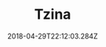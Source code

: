 ---
path: "/tzina"
date: "2018-04-29T22:12:03.284Z"
title: "Tzina"
tags: ["Virtual Reality"]
thumbnail: "https://i.imgur.com/ejOHbO0.gif"
cover: "tzina.png"
embed: '<div style="padding:56.25% 0 0 0;position:relative;"><iframe src="https://player.vimeo.com/video/187784291?title=0&byline=0&portrait=0" style="position:absolute;top:0;left:0;width:100%;height:100%;" frameborder="0" webkitallowfullscreen mozallowfullscreen allowfullscreen></iframe></div><script src="https://player.vimeo.com/api/player.js"></script>'
about: "In January 2017, Tzina Dizengoff square, one of Tel Aviv’s emblematic sites, was demolished. The square became a home for the lonely and marginalized characters of the area. This project tells the story of the people who gravitated toward the square and spent their days in it. In this interactive webVR documentary, they talk about their lives and the square. Together, they form a poetic musing on lost loves and things that have passed. Tzina invites you to physically explore the virtual square, combining elements of fantasy, while experiencing the square in different times of the day.

I served as the project’s technical director, in which I got to shoot, develop, write music and implement features in the experience."
links: [['Full Experience', 'http://tzina.space'], ['Making-of', 'https://www.youtube.com/watch?v=n0IIKgNnctY'], ['Github', 'https://github.com/Avnerus/tzina']]
components: [['code', 'Javascript, GLSL'], ['software', 'DepthKit, e-on Vue, Adobe Photoshop, Autodesk Maya, ffmpeg, Web Audio API and the WebVR API.'], ['3d', 'Three.js']]
credits: 'Directed with <a target="_blank" href="https://shirin.works">~shirin anlen</a>. Developed with Avner Peled, Ziv Schneider and Laura Juo-Hsin Chen. <a href="http://tzina.space" target="_blank">For full credit list</a>'
press: [['Creators Project', 'https://creators.vice.com/en_us/article/mg44g4/symphony-of-longing-interactive-vr-doc-tel-aviv'], ['IDFA DocLab', 'https://www.doclab.org/2016/tzina-symphony-of-longing/'], ['Haaretz', 'https://www.haaretz.co.il/gallery/cinema/.premium-1.4083991'], ['prosthetic knowledge', 'http://prostheticknowledge.tumblr.com/post/158715900671/tzina-symphony-of-longing-webvr-documentary-by'], ['Cannes NEXT','#'], ['Doc-Aviv', '#'], ['Paris Play Film Festival', '#'], ['Tornto Web Festival','#']]
excerpt: "A virtual reality documentary about love and lonliness."
---